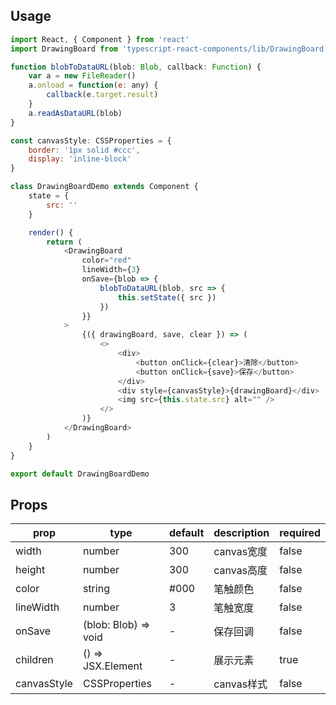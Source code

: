 ## Usage

```javascript
import React, { Component } from 'react'
import DrawingBoard from 'typescript-react-components/lib/DrawingBoard'

function blobToDataURL(blob: Blob, callback: Function) {
    var a = new FileReader()
    a.onload = function(e: any) {
        callback(e.target.result)
    }
    a.readAsDataURL(blob)
}

const canvasStyle: CSSProperties = {
    border: '1px solid #ccc',
    display: 'inline-block'
}

class DrawingBoardDemo extends Component {
    state = {
        src: ''
    }

    render() {
        return (
            <DrawingBoard
                color="red"
                lineWidth={3}
                onSave={blob => {
                    blobToDataURL(blob, src => {
                        this.setState({ src })
                    })
                }}
            >
                {({ drawingBoard, save, clear }) => (
                    <>
                        <div>
                            <button onClick={clear}>清除</button>
                            <button onClick={save}>保存</button>
                        </div>
                        <div style={canvasStyle}>{drawingBoard}</div>
                        <img src={this.state.src} alt="" />
                    </>
                )}
            </DrawingBoard>
        )
    }
}

export default DrawingBoardDemo

```

## Props

| prop             | type           | default    | description                                               | required |
|------------------|----------------|------------|-----------------------------------------------------------|----------|
| width            | number         | 300        | canvas宽度                                                 | false   |
| height           | number         | 300        | canvas高度                                                 | false    |
| color            | string         | #000       | 笔触颜色                                                   | false    |
| lineWidth        | number         | 3          | 笔触宽度                                                   | false    |
| onSave           | (blob: Blob) => void |  -   | 保存回调                                                   | false    |
| children         | () => JSX.Element |  -      | 展示元素                                                   | true     |
| canvasStyle      | CSSProperties  | -          | canvas样式                                                 | false    |

